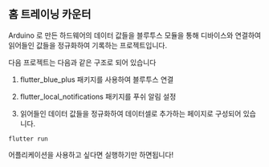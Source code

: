 ## 홈 트레이닝 카운터

Arduino 로 만든 하드웨어의 데이터 값들을
블루투스 모듈을 통해 디바이스와 연결하여
읽어들인 값들을 정규화하여 기록하는 프로젝트입니다.

다음 프로젝트는 다음과 같은 구조로 되어 있습니다

1. flutter_blue_plus 패키지를 사용하여 블루투스 연결

2. flutter_local_notifications 패키지를 푸쉬 알림 설정

3. 읽어들인 데이터 값들을 정규화하여 데이터셀로 추가하는 페이지로 구성되어 있습니다.

`flutter run`

어플리케이션을 사용하고 싶다면 실행하기만 하면됩니다!
